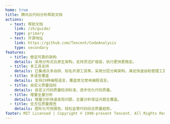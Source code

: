 ```yaml
---
home: true
title: 腾讯云代码分析帮助文档
actions:
  - text: 帮助文档
    link: /zh/guide/
    type: primary
  - text: 开源地址
    link: https://github.com/Tencent/CodeAnalysis
    type: secondary
features:
  - title: 稳定可靠的架构
    details: 采用分布式云原生架构，支持灵活扩缩容，执行更快更稳定。
  - title: 多工具支持
    details: 已集成众多自研、知名开源工具等，采用分层分离架构，满足快速自助管理工具。
  - title: 多语言覆盖
    details: 支持29种编程语言，覆盖常见常用编程语言。
  - title: 自定义质量指标
    details: 自定义代码质量检测标准，逐步优化代码质量。
  - title: 增量全量分析
    details: 增量分析快速发现问题，全量分析保证问题全覆盖。
  - title: 全方位质量报告
    details: 图形化可视报告，轻松监管代码综合质量趋势。
footer: MIT Licensed | Copyright © 1998-present Tencent. All Rights Reserved.
---
```

